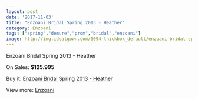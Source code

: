```yaml
---
layout: post
date: '2017-11-03'
title: "Enzoani Bridal Spring 2013 - Heather"
category: Enzoani
tags: ["spring","demure","prom","bridal","enzoani"]
image: http://img.idealgown.com/6094-thickbox_default/enzoani-bridal-spring-2013-heather.jpg
---
```

Enzoani Bridal Spring 2013 - Heather

On Sales: **$125.995**
<a href="https://www.idealgown.com/en/enzoani/2638-enzoani-bridal-spring-2013-heather.html"><amp-img layout="responsive" width="600" height="600" src="//img.idealgown.com/6094-thickbox_default/enzoani-bridal-spring-2013-heather.jpg" alt="Enzoani Bridal Spring 2013 - Heather 0" /></a>
<a href="https://www.idealgown.com/en/enzoani/2638-enzoani-bridal-spring-2013-heather.html"><amp-img layout="responsive" width="600" height="600" src="//img.idealgown.com/6095-thickbox_default/enzoani-bridal-spring-2013-heather.jpg" alt="Enzoani Bridal Spring 2013 - Heather 1" /></a>

Buy it: [Enzoani Bridal Spring 2013 - Heather](https://www.idealgown.com/en/enzoani/2638-enzoani-bridal-spring-2013-heather.html "Enzoani Bridal Spring 2013 - Heather")

View more: [Enzoani](https://www.idealgown.com/en/32-enzoani "Enzoani")
